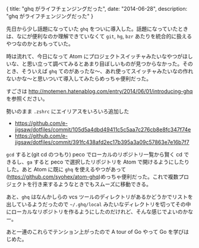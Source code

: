 {
  title: "ghq がライフチェンジングだった",
  date: "2014-06-28",
  description: "ghq がライフチェンジングだった"
}

先日から少し話題になっていた `ghq` をついに導入した。話題になっていたときは、なにが便利なのか理解できていなくて `git`, `hg`, `bzr` あたりを統合的に扱えるやつなのかとおもっていた。

時は流れて、今日になって Atom にプロジェクトスイッチャみたいなやつがほしいな、と思い立って調べてみるとあまり目ぼしいものが見つからなかった。そのとき、そういえば `ghq` てのがあったな〜、あれ使ってスイッチャみたいなの作れないかな〜と思いついて導入してみたらめっちゃ便利だった。

すごさは http://motemen.hatenablog.com/entry/2014/06/01/introducing-ghq を参照ください。

勢いのまま `.zshrc` にエイリアスをいろいろ追加した

* https://github.com/e-jigsaw/dotfiles/commit/105d5a4dbd49411c5c5aa7c276cb8e8fc347f74e
* https://github.com/e-jigsaw/dotfiles/commit/391fc438afd2ec17b395a3a09c57863e7e16b7f7

`gcd` すると(git cd のつもり) peco でローカルのリポジトリ一覧から賢く cd できるし、`ga` すると peco で選択したリポジトリを Atom で開けるようにしたりした。あと Atom に既に `ghq` を使えるやつがあって(https://github.com/syohex/atom-ghq)めっちゃ便利だった。これで複数プロジェクトを行き来するようなときでもスムーズに移動できる。

あと、`ghq` はなんかしらの vcs ツールのディレクトリがあるかどうかでリストを出しているようだったので `~/.ghq/local` みたいなディレクトリを切ってその中にローカルなリポジトリを作るようにしたのだけれど、そんな感じでよいのかなー。

あと一連のこれらでテンション上がったので A tour of Go やって Go を学びはじめた。
